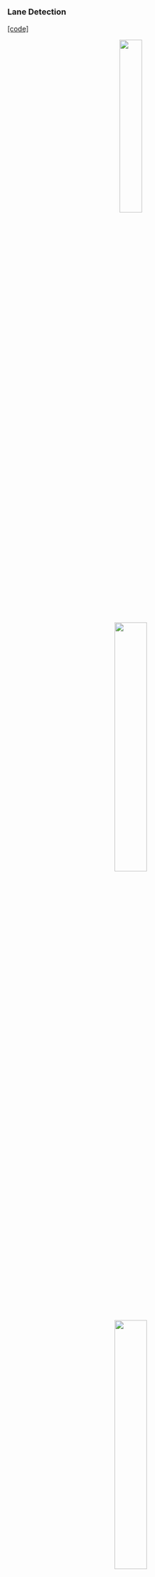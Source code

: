 ### Lane Detection
[[code]](https://github.com/wallaceloos/Computer_Vision/blob/master/codes/lane_detection.py) 

<p align="center">
<img src="https://github.com/wallaceloos/Computer_Vision/blob/master/self-driving/videos/lane_detection.gif" width="30%" height="30%">
</p>

<p align="center">
<img src="https://github.com/wallaceloos/Computer_Vision/blob/master/self-driving/images/fig1_lane_detection.png" width="36%" height="36%"> 
</p>

<p align="center">
<img src="https://github.com/wallaceloos/Computer_Vision/blob/master/self-driving/images/fig2_lane_detection.png" width="36%" height="36%"> 
</p>

<p align="center">
<img src="https://github.com/wallaceloos/Computer_Vision/blob/master/self-driving/images/fig3_lane_detection.png" width="36%" height="36%"> 
</p>

<p align="center">
<img src="https://github.com/wallaceloos/Computer_Vision/blob/master/self-driving/images/fig4_lane_detection.png" width="36%" height="36%"> 
</p>

<p align="center">
<img src="https://github.com/wallaceloos/Computer_Vision/blob/master/self-driving/videos/lane_road_detection.gif" width="30%" height="30%">
</p>
